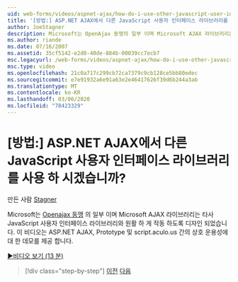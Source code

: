 ```yaml
---
uid: web-forms/videos/aspnet-ajax/how-do-i-use-other-javascript-user-interface-libraries-with-aspnet-ajax
title: '[방법:] ASP.NET AJAX에서 다른 JavaScript 사용자 인터페이스 라이브러리를 사용 하 시겠습니까? | Microsoft Docs'
author: JoeStagner
description: Microsoft는 OpenAjax 동맹의 일부 이며 Microsoft AJAX 라이브러리는 타사 JavaScript 사용자 인터페이스 라이브러리와 원활 하 게 작동 하도록 디자인 되었습니다.
ms.author: riande
ms.date: 07/16/2007
ms.assetid: 35cf5142-e2d0-40de-884b-00039cc7ecb7
msc.legacyurl: /web-forms/videos/aspnet-ajax/how-do-i-use-other-javascript-user-interface-libraries-with-aspnet-ajax
msc.type: video
ms.openlocfilehash: 21c0a717c299cb72ca7379c9cb128ce5bb80edec
ms.sourcegitcommit: e7e91932a6e91a63e2e46417626f39d6b244a3ab
ms.translationtype: MT
ms.contentlocale: ko-KR
ms.lasthandoff: 03/06/2020
ms.locfileid: "78423329"
---
```

# <a name="how-do-i-use-other-javascript-user-interface-libraries-with-aspnet-ajax"></a>[방법:] ASP.NET AJAX에서 다른 JavaScript 사용자 인터페이스 라이브러리를 사용 하 시겠습니까?

만든 사람 [Stagner](https://github.com/JoeStagner)

Microsoft는 [Openajax 동맹](http://www.openajax.org/) 의 일부 이며 Microsoft AJAX 라이브러리는 타사 JavaScript 사용자 인터페이스 라이브러리와 원활 하 게 작동 하도록 디자인 되었습니다. 이 비디오는 ASP.NET AJAX, Prototype 및 script.aculo.us 간의 상호 운용성에 대 한 데모를 제공 합니다.

[&#9654;비디오 보기 (13 분)](https://channel9.msdn.com/Blogs/ASP-NET-Site-Videos/how-do-i-use-other-javascript-user-interface-libraries-with-aspnet-ajax)

> [!div class="step-by-step"]
> [이전](how-do-i-choose-between-methods-of-ajax-page-updates.md)
> [다음](how-do-i-use-the-aspnet-ajax-profile-services.md)

